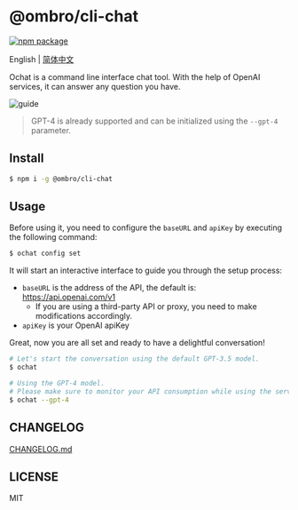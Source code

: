 # @ombro/cli-chat

[![npm package](https://badgen.net/npm/v/@ombro/cli-chat)](https://npmjs.com/package/@ombro/cli-chat)

English | [简体中文](./README_zh.md)

Ochat is a command line interface chat tool. With the help of OpenAI services, it can answer any question you have.

![guide](https://cdn.jsdelivr.net/gh/cphayim/oss@main/images/2024/03/20/010945Yxy2YJ.gif)

> GPT-4 is already supported and can be initialized using the `--gpt-4` parameter.

## Install

```sh
$ npm i -g @ombro/cli-chat
```

## Usage

Before using it, you need to configure the `baseURL` and `apiKey` by executing the following command:

```sh
$ ochat config set
```

It will start an interactive interface to guide you through the setup process:

- `baseURL` is the address of the API, the default is: https://api.openai.com/v1
  - If you are using a third-party API or proxy, you need to make modifications accordingly.
- `apiKey` is your OpenAI apiKey

Great, now you are all set and ready to have a delightful conversation!

```sh
# Let's start the conversation using the default GPT-3.5 model.
$ ochat

# Using the GPT-4 model.
# Please make sure to monitor your API consumption while using the service.
$ ochat --gpt-4
```

## CHANGELOG

[CHANGELOG.md](./CHANGELOG.md)

## LICENSE

MIT

